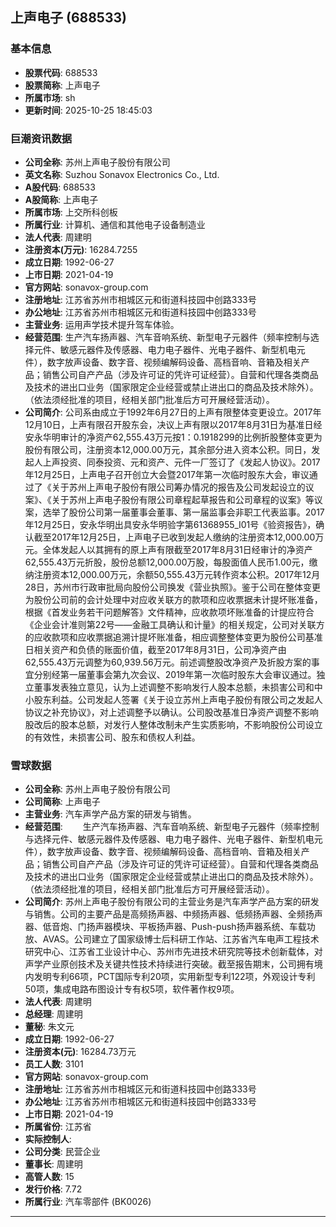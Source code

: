 ## 上声电子 (688533)

### 基本信息

- **股票代码**: 688533
- **股票简称**: 上声电子
- **所属市场**: sh
- **更新时间**: 2025-10-25 18:45:03

### 巨潮资讯数据

- **公司全称**: 苏州上声电子股份有限公司
- **英文名称**: Suzhou Sonavox Electronics Co., Ltd.
- **A股代码**: 688533
- **A股简称**: 上声电子
- **所属市场**: 上交所科创板
- **所属行业**: 计算机、通信和其他电子设备制造业
- **法人代表**: 周建明
- **注册资本(万元)**: 16284.7255
- **成立日期**: 1992-06-27
- **上市日期**: 2021-04-19
- **官方网站**: sonavox-group.com
- **注册地址**: 江苏省苏州市相城区元和街道科技园中创路333号
- **办公地址**: 江苏省苏州市相城区元和街道科技园中创路333号
- **主营业务**: 运用声学技术提升驾车体验。
- **经营范围**: 生产汽车扬声器、汽车音响系统、新型电子元器件（频率控制与选择元件、敏感元器件及传感器、电力电子器件、光电子器件、新型机电元件），数字放声设备、数字音、视频编解码设备、高档音响、音箱及相关产品；销售公司自产产品（涉及许可证的凭许可证经营）。自营和代理各类商品及技术的进出口业务（国家限定企业经营或禁止进出口的商品及技术除外）。（依法须经批准的项目，经相关部门批准后方可开展经营活动）。
- **公司简介**: 公司系由成立于1992年6月27日的上声有限整体变更设立。2017年12月10日，上声有限召开股东会，决议上声有限以2017年8月31日为基准日经安永华明审计的净资产62,555.43万元按1：0.1918299的比例折股整体变更为股份有限公司，注册资本12,000.00万元，其余部分进入资本公积。同日，发起人上声投资、同泰投资、元和资产、元件一厂签订了《发起人协议》。2017年12月25日，上声电子召开创立大会暨2017年第一次临时股东大会，审议通过了《关于苏州上声电子股份有限公司筹办情况的报告及公司发起设立的议案》、《关于苏州上声电子股份有限公司章程起草报告和公司章程的议案》等议案，选举了股份公司第一届董事会董事、第一届监事会非职工代表监事。2017年12月25日，安永华明出具安永华明验字第61368955_I01号《验资报告》，确认截至2017年12月25日，上声电子已收到发起人缴纳的注册资本12,000.00万元。全体发起人以其拥有的原上声有限截至2017年8月31日经审计的净资产62,555.43万元折股，股份总额12,000.00万股，每股面值人民币1.00元，缴纳注册资本12,000.00万元，余额50,555.43万元转作资本公积。2017年12月28日，苏州市行政审批局向股份公司换发《营业执照》。鉴于公司在整体变更为股份公司前的会计处理中对应收关联方的款项和应收票据未计提坏账准备，根据《首发业务若干问题解答》文件精神，应收款项坏账准备的计提应符合《企业会计准则第22号——金融工具确认和计量》的相关规定，公司对关联方的应收款项和应收票据追溯计提坏账准备，相应调整整体变更为股份公司基准日相关资产和负债的账面价值，截至2017年8月31日，公司净资产由62,555.43万元调整为60,939.56万元。前述调整股改净资产及折股方案的事宜分别经第一届董事会第九次会议、2019年第一次临时股东大会审议通过。独立董事发表独立意见，认为上述调整不影响发行人股本总额，未损害公司和中小股东利益。公司发起人签署《关于设立苏州上声电子股份有限公司之发起人协议之补充协议》，对上述调整予以确认。公司股改基准日净资产调整不影响股改后的股本总额，对发行人整体改制未产生实质影响，不影响股份公司设立的有效性，未损害公司、股东和债权人利益。

### 雪球数据

- **公司全称**: 苏州上声电子股份有限公司
- **公司简称**: 上声电子
- **主营业务**: 汽车声学产品方案的研发与销售。
- **经营范围**: 　　生产汽车扬声器、汽车音响系统、新型电子元器件（频率控制与选择元件、敏感元器件及传感器、电力电子器件、光电子器件、新型机电元件），数字放声设备、数字音、视频编解码设备、高档音响、音箱及相关产品；销售公司自产产品（涉及许可证的凭许可证经营）。自营和代理各类商品及技术的进出口业务（国家限定企业经营或禁止进出口的商品及技术除外）。（依法须经批准的项目，经相关部门批准后方可开展经营活动）。
- **公司简介**: 苏州上声电子股份有限公司的主营业务是汽车声学产品方案的研发与销售。公司的主要产品是高频扬声器、中频扬声器、低频扬声器、全频扬声器、低音炮、门扬声器模块、平板扬声器、Push-push扬声器系统、车载功放、AVAS。公司建立了国家级博士后科研工作站、江苏省汽车电声工程技术研究中心、江苏省工业设计中心、苏州市先进技术研究院等技术创新载体，对声学产业原创技术及关键共性技术持续进行突破。截至报告期末，公司拥有境内发明专利66项，PCT国际专利20项，实用新型专利122项，外观设计专利50项，集成电路布图设计专有权5项，软件著作权9项。
- **法人代表**: 周建明
- **总经理**: 周建明
- **董秘**: 朱文元
- **成立日期**: 1992-06-27
- **注册资本(元)**: 16284.73万元
- **员工人数**: 3101
- **官方网站**: sonavox-group.com
- **注册地址**: 江苏省苏州市相城区元和街道科技园中创路333号
- **办公地址**: 江苏省苏州市相城区元和街道科技园中创路333号
- **上市日期**: 2021-04-19
- **所属省份**: 江苏省
- **实际控制人**: 
- **公司分类**: 民营企业
- **董事长**: 周建明
- **高管人数**: 15
- **发行价格**: 7.72
- **所属行业**: 汽车零部件 (BK0026)

---